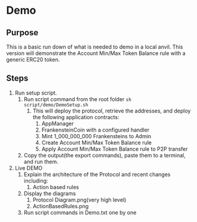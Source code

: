 # Demo

## Purpose

This is a basic run down of what is needed to demo in a local anvil. This version will demonstrate the Account Min/Max Token Balance rule with a generic ERC20 token.

## Steps

1. Run setup script.
   1. Run script command from the root folder
      ``` sh script/demo/DemoSetup.sh ```
      1. This will deploy the protocol, retrieve the addresses, and deploy the following application contracts:
         1. AppManager
         2. FrankensteinCoin with a configured handler
         3. Mint 1_000_000_000 Frankensteins to Admin
         4. Create Account Min/Max Token Balance rule       
         5. Apply Account Min/Max Token Balance rule to P2P transfer
   2. Copy the output(the export commands), paste them to a terminal, and run them.
2. Live DEMO
   1. Explain the architecture of the Protocol and recent changes including:
      1. Action based rules
   2. Display the diagrams
      1. Protocol Diagram.png(very high level)
      2. ActionBasedRules.png
   3. Run script commands in Demo.txt one by one 
   